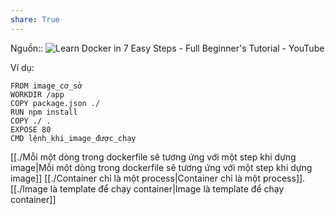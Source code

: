 ```yaml
---
share: True
---
```

Nguồn:: ![Learn Docker in 7 Easy Steps - Full Beginner's Tutorial - YouTube](https://youtu.be/gAkwW2tuIqE?si=hvz8xyWfGNlOUCqr)

Ví dụ:
```docker
FROM image_cơ_sở
WORKDIR /app
COPY package.json ./
RUN npm install
COPY ./ .
EXPOSE 80
CMD lệnh_khi_image_được_chạy

```
[[./Mỗi một dòng trong dockerfile sẽ tương ứng với một step khi dựng image|Mỗi một dòng trong dockerfile sẽ tương ứng với một step khi dựng image]]
[[./Container chỉ là một process|Container chỉ là một process]]. [[./Image là template để chạy container|Image là template để chạy container]] 
